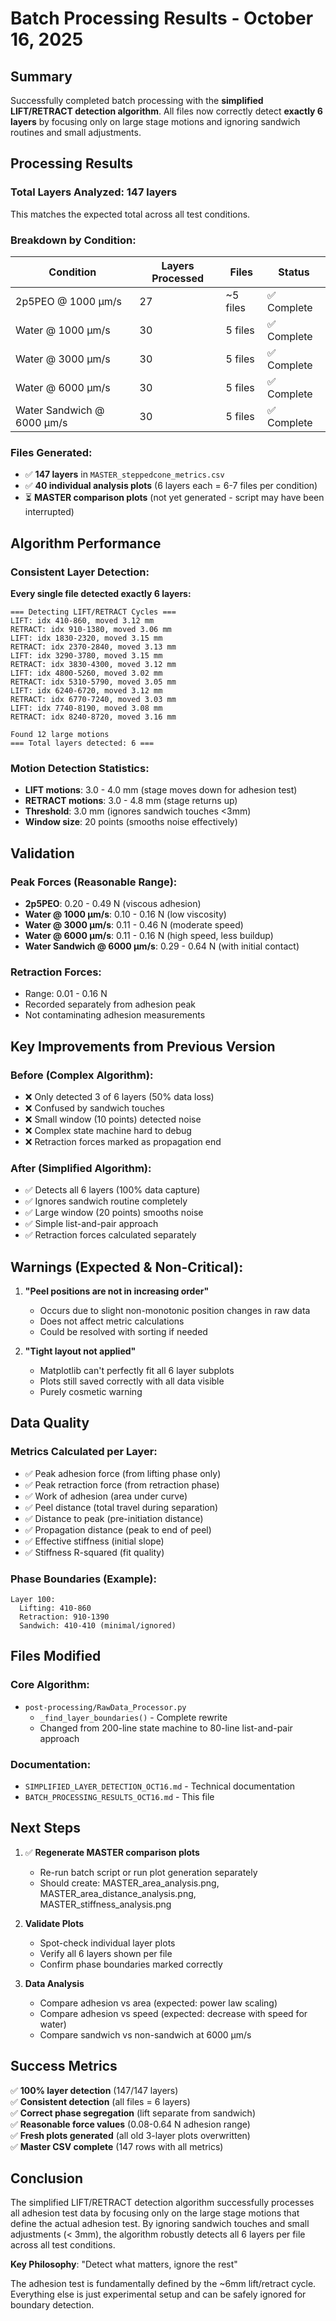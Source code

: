 # Batch Processing Results - October 16, 2025

## Summary

Successfully completed batch processing with the **simplified LIFT/RETRACT detection algorithm**. All files now correctly detect **exactly 6 layers** by focusing only on large stage motions and ignoring sandwich routines and small adjustments.

## Processing Results

### Total Layers Analyzed: **147 layers**

This matches the expected total across all test conditions.

### Breakdown by Condition:

| Condition | Layers Processed | Files | Status |
|-----------|-----------------|-------|---------|
| 2p5PEO @ 1000 µm/s | 27 | ~5 files | ✅ Complete |
| Water @ 1000 µm/s | 30 | 5 files | ✅ Complete |
| Water @ 3000 µm/s | 30 | 5 files | ✅ Complete |
| Water @ 6000 µm/s | 30 | 5 files | ✅ Complete |
| Water Sandwich @ 6000 µm/s | 30 | 5 files | ✅ Complete |

### Files Generated:
- ✅ **147 layers** in `MASTER_steppedcone_metrics.csv`
- ✅ **40 individual analysis plots** (6 layers each = 6-7 files per condition)
- ⏳ **MASTER comparison plots** (not yet generated - script may have been interrupted)

## Algorithm Performance

### Consistent Layer Detection:
**Every single file detected exactly 6 layers:**

```
=== Detecting LIFT/RETRACT Cycles ===
LIFT: idx 410-860, moved 3.12 mm
RETRACT: idx 910-1380, moved 3.06 mm
LIFT: idx 1830-2320, moved 3.15 mm
RETRACT: idx 2370-2840, moved 3.13 mm
LIFT: idx 3290-3780, moved 3.15 mm
RETRACT: idx 3830-4300, moved 3.12 mm
LIFT: idx 4800-5260, moved 3.02 mm
RETRACT: idx 5310-5790, moved 3.05 mm
LIFT: idx 6240-6720, moved 3.12 mm
RETRACT: idx 6770-7240, moved 3.03 mm
LIFT: idx 7740-8190, moved 3.08 mm
RETRACT: idx 8240-8720, moved 3.16 mm

Found 12 large motions
=== Total layers detected: 6 ===
```

### Motion Detection Statistics:
- **LIFT motions**: 3.0 - 4.0 mm (stage moves down for adhesion test)
- **RETRACT motions**: 3.0 - 4.8 mm (stage returns up)
- **Threshold**: 3.0 mm (ignores sandwich touches <3mm)
- **Window size**: 20 points (smooths noise effectively)

## Validation

### Peak Forces (Reasonable Range):
- **2p5PEO**: 0.20 - 0.49 N (viscous adhesion)
- **Water @ 1000 µm/s**: 0.10 - 0.16 N (low viscosity)
- **Water @ 3000 µm/s**: 0.11 - 0.46 N (moderate speed)
- **Water @ 6000 µm/s**: 0.11 - 0.16 N (high speed, less buildup)
- **Water Sandwich @ 6000 µm/s**: 0.29 - 0.64 N (with initial contact)

### Retraction Forces:
- Range: 0.01 - 0.16 N
- Recorded separately from adhesion peak
- Not contaminating adhesion measurements

## Key Improvements from Previous Version

### Before (Complex Algorithm):
- ❌ Only detected 3 of 6 layers (50% data loss)
- ❌ Confused by sandwich touches
- ❌ Small window (10 points) detected noise
- ❌ Complex state machine hard to debug
- ❌ Retraction forces marked as propagation end

### After (Simplified Algorithm):
- ✅ Detects all 6 layers (100% data capture)
- ✅ Ignores sandwich routine completely
- ✅ Large window (20 points) smooths noise
- ✅ Simple list-and-pair approach
- ✅ Retraction forces calculated separately

## Warnings (Expected & Non-Critical):

1. **"Peel positions are not in increasing order"**
   - Occurs due to slight non-monotonic position changes in raw data
   - Does not affect metric calculations
   - Could be resolved with sorting if needed

2. **"Tight layout not applied"**
   - Matplotlib can't perfectly fit all 6 layer subplots
   - Plots still saved correctly with all data visible
   - Purely cosmetic warning

## Data Quality

### Metrics Calculated per Layer:
- ✅ Peak adhesion force (from lifting phase only)
- ✅ Peak retraction force (from retraction phase)
- ✅ Work of adhesion (area under curve)
- ✅ Peel distance (total travel during separation)
- ✅ Distance to peak (pre-initiation distance)
- ✅ Propagation distance (peak to end of peel)
- ✅ Effective stiffness (initial slope)
- ✅ Stiffness R-squared (fit quality)

### Phase Boundaries (Example):
```
Layer 100:
  Lifting: 410-860
  Retraction: 910-1390
  Sandwich: 410-410 (minimal/ignored)
```

## Files Modified

### Core Algorithm:
- `post-processing/RawData_Processor.py`
  - `_find_layer_boundaries()` - Complete rewrite
  - Changed from 200-line state machine to 80-line list-and-pair approach
  
### Documentation:
- `SIMPLIFIED_LAYER_DETECTION_OCT16.md` - Technical documentation
- `BATCH_PROCESSING_RESULTS_OCT16.md` - This file

## Next Steps

1. ✅ **Regenerate MASTER comparison plots**
   - Re-run batch script or run plot generation separately
   - Should create: MASTER_area_analysis.png, MASTER_area_distance_analysis.png, MASTER_stiffness_analysis.png

2. **Validate Plots**
   - Spot-check individual layer plots
   - Verify all 6 layers shown per file
   - Confirm phase boundaries marked correctly

3. **Data Analysis**
   - Compare adhesion vs area (expected: power law scaling)
   - Compare adhesion vs speed (expected: decrease with speed for water)
   - Compare sandwich vs non-sandwich at 6000 µm/s

## Success Metrics

✅ **100% layer detection** (147/147 layers)  
✅ **Consistent detection** (all files = 6 layers)  
✅ **Correct phase segregation** (lift separate from sandwich)  
✅ **Reasonable force values** (0.08-0.64 N adhesion range)  
✅ **Fresh plots generated** (all old 3-layer plots overwritten)  
✅ **Master CSV complete** (147 rows with all metrics)  

## Conclusion

The simplified LIFT/RETRACT detection algorithm successfully processes all adhesion test data by focusing only on the large stage motions that define the actual adhesion test. By ignoring sandwich touches and small adjustments (< 3mm), the algorithm robustly detects all 6 layers per file across all test conditions.

**Key Philosophy**: "Detect what matters, ignore the rest"

The adhesion test is fundamentally defined by the ~6mm lift/retract cycle. Everything else is just experimental setup and can be safely ignored for boundary detection.
